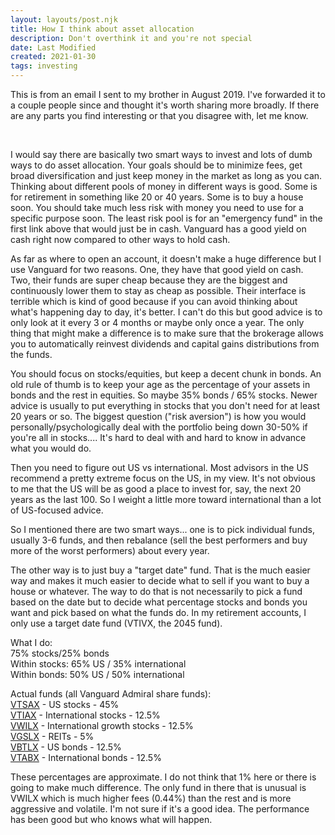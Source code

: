 ```yaml
---
layout: layouts/post.njk
title: How I think about asset allocation
description: Don't overthink it and you're not special
date: Last Modified
created: 2021-01-30
tags: investing
---
```


This is from an email I sent to my brother in August 2019. I've forwarded it to a couple people since and thought it's worth sharing more broadly. If there are any parts you find interesting or that you disagree with, let me know.

<br />

I would say there are basically two smart ways to invest and lots of dumb ways to do asset allocation. Your goals should be to minimize fees, get broad diversification and just keep money in the market as long as you can. Thinking about different pools of money in different ways is good. Some is for retirement in something like 20 or 40 years. Some is to buy a house soon. You should take much less risk with money you need to use for a specific purpose soon. The least risk pool is for an "emergency fund" in the first link above that would just be in cash. Vanguard has a good yield on cash right now compared to other ways to hold cash.

As far as where to open an account, it doesn't make a huge difference but I use Vanguard for two reasons. One, they have that good yield on cash. Two, their funds are super cheap because they are the biggest and continuously lower them to stay as cheap as possible. Their interface is terrible which is kind of good because if you can avoid thinking about what's happening day to day, it's better. I can't do this but good advice is to only look at it every 3 or 4 months or maybe only once a year. The only thing that might make a difference is to make sure that the brokerage allows you to automatically reinvest dividends and capital gains distributions from the funds.

You should focus on stocks/equities, but keep a decent chunk in bonds. An old rule of thumb is to keep your age as the percentage of your assets in bonds and the rest in equities. So maybe 35% bonds / 65% stocks. Newer advice is usually to put everything in stocks that you don't need for at least 20 years or so. The biggest question ("risk aversion") is how you would personally/psychologically deal with the portfolio being down 30-50% if you're all in stocks.... It's hard to deal with and hard to know in advance what you would do.

Then you need to figure out US vs international. Most advisors in the US recommend a pretty extreme focus on the US, in my view. It's not obvious to me that the US will be as good a place to invest for, say, the next 20 years as the last 100. So I weight a little more toward international than a lot of US-focused advice.

So I mentioned there are two smart ways... one is to pick individual funds, usually 3-6 funds, and then rebalance (sell the best performers and buy more of the worst performers) about every year.

The other way is to just buy a "target date" fund. That is the much easier way and makes it much easier to decide what to sell if you want to buy a house or whatever. The way to do that is not necessarily to pick a fund based on the date but to decide what percentage stocks and bonds you want and pick based on what the funds do. In my retirement accounts, I only use a target date fund (VTIVX, the 2045 fund).

What I do:  
75% stocks/25% bonds  
Within stocks: 65% US / 35% international  
Within bonds: 50% US / 50% international

Actual funds (all Vanguard Admiral share funds):  
[VTSAX](https://investor.vanguard.com/mutual-funds/profile/VTSAX) - US stocks - 45%  
[VTIAX](https://investor.vanguard.com/mutual-funds/profile/VTIAX) - International stocks - 12.5%  
[VWILX](https://investor.vanguard.com/mutual-funds/profile/VWILX) - International growth stocks - 12.5%  
[VGSLX](https://investor.vanguard.com/mutual-funds/profile/VGSLX) - REITs - 5%  
[VBTLX](https://investor.vanguard.com/mutual-funds/profile/VBTLX) - US bonds - 12.5%  
[VTABX](https://investor.vanguard.com/mutual-funds/profile/VTABX) - International bonds - 12.5%

These percentages are approximate. I do not think that 1% here or there is going to make much difference. The only fund in there that is unusual is VWILX which is much higher fees (0.44%) than the rest and is more aggressive and volatile. I'm not sure if it's a good idea. The performance has been good but who knows what will happen.
